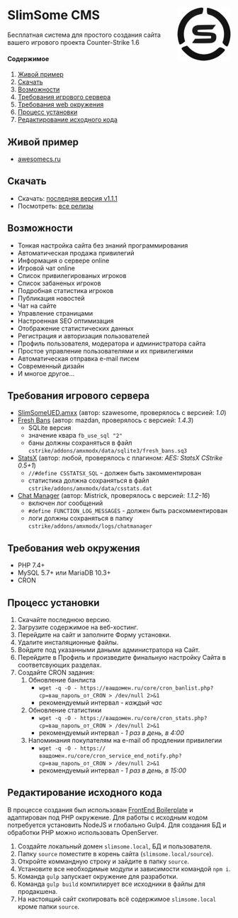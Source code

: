 # SlimSome CMS <img width=120 align="right" src="https://raw.githubusercontent.com/zakandaiev/slimsome-cms/main/source/src/_root-dir-files/favicon.png" alt="SlimSome Logo">
Бесплатная система для простого создания сайта вашего игрового проекта Counter-Strike 1.6

#### Содержимое
1. [Живой пример](#живой-пример)
2. [Скачать](#скачать)
3. [Возможности](#возможности)
4. [Требования игрового сервера](#требования-игрового-сервера)
5. [Требования web окружения](#требования-web-окружения)
6. [Процесс установки](#процесс-установки)
7. [Редактирование исходного кода](#редактирование-исходного-кода)

## Живой пример
* [awesomecs.ru](https://awesomecs.ru)

## Скачать
* Скачать: [последняя версия v1.1.1](https://github.com/zakandaiev/slimsome-cms/files/7070492/slimsome-cms-v1.1.1.zip)
* Посмотреть: [все релизы](https://github.com/zakandaiev/slimsome-cms/releases)

## Возможности
* Тонкая настройка сайта без знаний программирования
* Автоматическая продажа привилегий
* Информация о сервере online
* Игровой чат online
* Список привилегированых игроков
* Список забаненых игроков
* Подробная статистика игроков
* Публикация новостей
* Чат на сайте
* Управление страницами
* Настроенная SEO оптимизация
* Отображение статистических данных
* Регистрация и авторизация пользователей
* Профиль пользователя, модератора и администратора сайта
* Простое управление пользователями и их привилегиями
* Автоматическая отправка e-mail писем
* Современный дизайн
* И многое другое...

## Требования игрового сервера
* [SlimSomeUED.amxx](https://github.com/zakandaiev/slimsome-cms/blob/main/SlimSomeUED.sma) (автор: szawesome, проверялось с версией: *1.0*)
* [Fresh Bans](https://dev-cs.ru/resources/196/) (автор: mazdan, проверялось с версией: *1.4.3*)
  * SQLite версия
  * значение квара `fb_use_sql "2"`
  * баны должны сохраняться в файл `cstrike/addons/amxmodx/data/sqlite3/fresh_bans.sq3`
* [StatsX](https://dev-cs.ru/resources/178/) (автор: любой, проверялось с плагином: *AES: StatsX CStrike 0.5+1*)
  * `//#define CSSTATSX_SQL` - должен быть закомментирован
  * статистика должна сохраняться в файл `cstrike/addons/amxmodx/data/csstats.dat`
* [Chat Manager](https://dev-cs.ru/resources/112/) (автор: Mistrick, проверялось с версией: *1.1.2-16*)
  * включен лог сообщений
  * `#define FUNCTION_LOG_MESSAGES` - должен быть раскомментирован
  * логи должны сохраняться в папку `cstrike/addons/amxmodx/logs/chatmanager`

## Требования web окружения
* PHP 7.4+
* MySQL 5.7+ или MariaDB 10.3+
* CRON

## Процесс установки
1. Скачайте последнюю версию.
2. Загрузите содержимое на веб-хостинг.
3. Перейдите на сайт и заполните Форму установки.
4. Удалите инсталяционные файлы.
5. Войдите под указанными даными администратора на Сайт.
6. Перейдите в Профиль и произведите финальную настройку Сайта в соответсвующих разделах.
7. Создайте CRON задания:
    1. Обновление банлиста
        * `wget -q -O - https://вашдомен.ru/core/cron_banlist.php?cp=ваш_пароль_от_CRON > /dev/null 2>&1`
        * рекомендуемый интервал - *каждый час*
    2. Обновление статистики
        * `wget -q -O - https://вашдомен.ru/core/cron_stats.php?cp=ваш_пароль_от_CRON > /dev/null 2>&1`
        * рекомендуемый интервал - *1 раз в день, в 4:00*
    3. Напоминания покупателям на e-mail об продлении привилегии
        * `wget -q -O - https://вашдомен.ru/core/cron_service_end_notify.php?cp=ваш_пароль_от_CRON > /dev/null 2>&1`
        * рекомендуемый интервал - *1 раз в день, в 15:00*

## Редактирование исходного кода
В процессе создания был использован [FrontEnd Boilerplate](https://github.com/zakandaiev/frontend-boilerplate) и адаптирован под PHP окружение. Для работы с исходным кодом потребуется установить NodeJS и глобально Gulp4. Для создания БД и обработки PHP можно использовать OpenServer.
1. Создайте локальный домен `slimsome.local`, БД и пользователя.
2. Папку `source` поместите в корень сайта (`slimsome.local/source`).
3. Откройте коммандную строку и зайдите в папку `source`.
4. Установите все необходимые модули и зависимости командой `npm i`.
5. Команда `gulp` запускает окружение для разработки.
6. Команда `gulp build` компилирует все исходники в файлы для продакшена.
7. На настоящий сайт скопировать всё содержимое `slimsome.local` кроме папки `source`.

